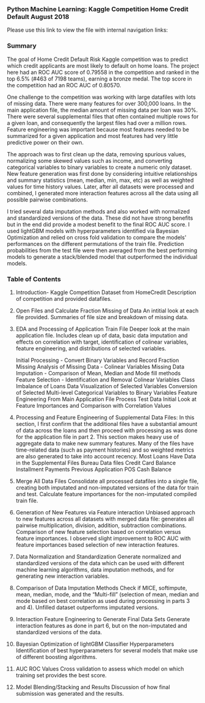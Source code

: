### Python Machine Learning: Kaggle Competition Home Credit Default August 2018

Please use this link to view the file with internal navigation links:

### Summary
The goal of Home Credit Default Risk Kaggle competition was to predict which credit applicants are most likely to default on home loans. The project here had an ROC AUC score of 0.79558 in the competition and ranked in the top 6.5% (#463 of 7198 teams), earning a bronze medal. The top score in the competition had an ROC AUC of 0.80570.

One challenge to the competition was working with large datafiles with lots of missing data. There were many features for over 300,000 loans. In the main application file, the median amount of missing data per loan was 30%. There were several supplemental files that often contained multiple rows for a given loan, and consequently the largest files had over a million rows. Feature engineering was important because most features needed to be summarized for a given application and most features had very little predictive power on their own.

The approach was to first clean up the data, removing spurious values, normalizing some skewed values such as income, and converting categorical variables to binary variables to create a numeric only dataset. New feature generation was first done by considering intuitive relationships and summary statistics (mean, median, min, max, etc) as well as weighted values for time history values. Later, after all datasets were processed and combined, I generated more interaction features across all the data using all possible pairwise combinations.

I tried several data imputation methods and also worked with normalized and standardized versions of the data. These did not have strong benefits but in the end did provide a modest benefit to the final ROC AUC score. I used lightGBM models with hyperparameters identified via Bayesian Optimization and relied on cross fold validation to compare the models' performances on the different permutations of the train file. Prediction probabilities from the test file were then averaged from the best performing models to generate a stack/blended model that outperformed the individual models.


### Table of Contents
1. Introduction- Kaggle Competition Dataset from HomeCredit
Description of competition and provided datafiles.

2. Open Files and Calculate Fraction Missing of Data
An intitial look at each file provided. Summaries of file size and breakdown of missing data.

3. EDA and Processing of Application Train File
Deeper look at the main application file. Includes clean up of data, basic data imputation and effects on correlation with target, identification of colinear variables, feature engineering, and distributions of selected variables.

    Initial Processing - Convert Binary Variables and Record Fraction Missing
    Analysis of Missing Data - Colinear Variables
    Missing Data Imputation - Comparison of Mean, Median and Mode fill methods
    Feature Selection - Identification and Removal Colinear Variables
    Class Imbalance of Loans
    Data Visualization of Selected Variables
    Conversion of Selected Multi-level Categorical Variables to Binary Variables
    Feature Engineering From Main Application File
    Process Test Data
    Initial Look at Feature Importances and Comparison with Correlation Values

4. Processing and Feature Engineering of Supplemental Data Files:
In this section, I first confirm that the additional files have a substantial amount of data across the loans and then proceed with processing as was done for the application file in part 2. This section makes heavy use of aggregate data to make new summary features. Many of the files have time-related data (such as payment histories) and so weighted metrics are also generated to take into account recency.
    Most Loans Have Data in the Supplemental Files
    Bureau Data files
    Credit Card Balance
    Installment Payments
    Previous Application
    POS Cash Balance

5. Merge All Data Files
Consolidate all processed datafiles into a single file, creating both imputated and non-imputated versions of the data for train and test. Calculate feature importances for the non-imputated compiled train file.

6. Generation of New Features via Feature interaction
Unbiased approach to new features across all datasets with merged data file: generates all pairwise multiplication, division, addition, subtraction combinations. Comparison of new feature selection based on correlation versus feature importances. I observed slight improvement to ROC AUC with feature importances based selection of new interaction features.

7. Data Normalization and Standardization
Generate normalized and standardized versions of the data which can be used with different machine learning algorithms, data imputation methods, and for generating new interaction variables.

8. Comparison of Data Imputation Methods
Check if MICE, softimpute, mean, median, mode, and the “Multi-fill” (selection of mean, median and mode based on best correlation as used during processing in parts 3 and 4). Unfilled dataset outperforms imputated versions.

9. Interaction Feature Engineering to Generate Final Data Sets
Generate interaction features as done in part 6, but on the non-imputated and standardized versions of the data.

10. Bayesian Optimization of lightGBM Classifier Hyperparameters
Identification of best hyperparameters for several models that make use of different boosting algorithms.

11. AUC ROC Values
Cross validation to assess which model on which training set provides the best score.

12. Model Blending/Stacking and Results
Discussion of how final submission was generated and the results.
